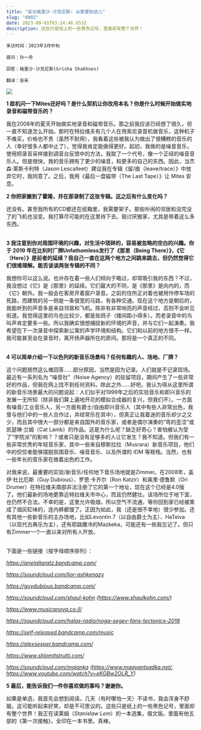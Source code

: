 ```yaml
---
title: "采访格里沙·沙克尼斯: 从那里到这儿"
slug: "0902"
date: 2023-09-01T03:24:46.653Z
description: 这些只是纸上的一些黑色记号，里面却有整个世界！
---
```

`釆访时间：2023年3月中旬`

`提问：孙一舟`

`回答：格里沙-沙克尼斯(Grisha Shakhnes)`

`翻译：张釆`

![](/images/uploads/grisha-shakhnes.jpg)

**1 趁机问一下Mites还好吗？是什么契机让你改用本名？你是什么时候开始做实地录音和磁带音乐的？**

我在2008年的夏天开始做实地录音和磁带音乐。那之前我应该已经想了很久，但一直不知道怎么开始。那时在特拉维夫有几个人在用索尼录音机做音乐，这种机子不难买，价格也不贵（虽然不耐用），我看着这些被我认为做出了很糟糕的音乐的人（幸好很多人都中止了），觉得我肯定能做得更好。起初，我做的是噪音音乐，使用把录音采样接到调音台反馈中的方法，我取了一个代号，像一个正经的噪音音乐人。但是很快，我的音乐拥有了更少的噪音，和更多的自己的东西。因此，当杰森·莱斯卡利特（Jason Lescalleet）建议我在专辑《留/痕（leave/trace）》中放弃它时，我同意了。之后，我用《最后一盘磁带（The Last Tape）》让 Mites 安息。





**2 你把家搬到了霍隆，并在那录制了这张专辑。这之后有什么变化吗？**

还没有。甚至我所有的CD都还在纸箱里，我需要架子。那些吵闹的邻居和没完没了的飞机也没变。我打算尽可能的在这里待下去。我讨厌搬家，尤其是带着这么多东西。



\
**3 我注意到你对周围环境的兴趣，对生活中琐碎的，容易被忽略的空白的兴趣。你于 2019 年在比利时厂牌Unfathomless发行了《那里（Being There）》，《它（Here）》是前者的延续？我自己一直在这两个地方之间跳来跳去，但仍然觉得它们很难理解。能否谈谈两张专辑的不同？**

我想你可以这么说。也许存在着一些人们倾向于略过，却常吸引我的东西？不过，我没想过《它》是《那里》的延续。它们最大的不同，是《那里》是向内的，而《它》朝外。我一般会在客房开着窗户录音。之前的住所正对着也被用作停车场的死路，而建筑的另一侧是一条很宽的马路，有各种交通。现在这个地方是朝后的，我能听到的声音多是来自邻居和飞机。除非有非常响亮的声音经过，否则不会听见街道。我觉得这里的鸟也比较少，都是些鸽子（楼间距小得多）。而老录音中的鸟叫声肯定要多一些。所以我确实很想捕捉新的环境的声音，并与它们一起演奏。我希望在下一次录音中探索新公寓的声学环境和结构。它们和以前的地方很不一样。我可能甚至会在录音时，离开扬声器所在的房间。那将是一个真正的不同。



\
**4 可以简单介绍一下以色列的新音乐场景吗？任何有趣的人、场地、厂牌？**

这个问题居然这么难回答......部分原因，当然是因为记录。人们就是不记录现场。最近有一系列名为 "噪音社"（Noise Agency）的驻留项目，期间产生了一些非常好的作品，但我在网上找不到任何资料。除此之外......好吧，我认为得从这里所谓的新音乐场景最大的问题说起：人们似乎对1999年之后的实验音乐和即兴音乐的发展一无所知（除非我们算上遍地开花的模拟合成器的复兴，但我们不）。一方面有噪音/工业音乐人，另一方面有爵士/自由即兴音乐人（其中有些人非常出色，我曾与他们中的一些人合作过，并经常乐在其中），但真正让我着迷的音乐却少之又少，而且其中很大一部分都是来自国外的音乐家，或者是偶尔演奏的“弯的歪涩”或凯瑟琳·兰姆（Cat Lamb）的作品。这是为什么呢？缺乏好奇心？害怕被认为受了"学院派"的影响？？或者只是没有足够多的人让它发生？我不知道。但我们有一些非常优秀的年轻音乐家，其中一些来自穆斯拉拉（Musrara）新音乐项目，他们中的佼佼者能够摆脱氛围音乐、噪音音乐、以及所谓的 IDM 等桎梏。当然，也有一些年长的音乐家在做着出色的工作。

对我来说，最重要的实验/新音乐/任何地下音乐场地就是Zimmer。在2008年，盖伊·杜比厄斯（Guy Dubious）、罗恩·卡齐尔（Ron Katzir）和奥里·德鲁默（Ori Drumer）在特拉维夫南部非法注册了它的第一个地址，现在这个已经是4.0版了。他们最新的场地更靠近特拉维夫市中心，而且仍然健壮。该场所位于地下室，也仍然不合法。不幸的是，这里允许吸烟，所以空气不流通，等你回到家已经被熏成了烟灰缸味的，连内裤都馊了。正因为如此，我（还是很不幸地）很少参加。还有其他一些新音乐的主办场地，比如Levontin 7（以自由爵士为主）、HaTeiva（以现代古典乐为主），还有耶路撒冷的Mazkeka，可能还有一些我忘记了。但只有Zimmer一个一直以来对所有人开放。

\
下面是一些链接（按字母顺序排列）：

*<https://arielaltaratz.bandcamp.com/>*

*<https://soundcloud.com/lior-ashkenazy>*

*<https://guydubious.bandcamp.com/>*

*<https://soundcloud.com/shaul-kohn> (https://www.shaulkohn.com/)*

*https://www.musicanova.co.il/*

*<https://soundcloud.com/halas-radio/noga-segev-fans-tectonics-2018>*

*https://self-released.bandcamp.com/music*

*https://alexsesper.bandcamp.com/*

*https://www.shlomitstrutti.com/*

*<https://soundcloud.com/majanka> (<https://www.maayantsadka.net/>, https://www.youtube.com/watch?v=eKGBw2OLR_Y)*





**5 最后，能告诉我们一件你喜欢做的事吗？谢谢你。**

如果是单选，我首先会想到阅读。几天（有时哪怕一天）不读书，我会浑身不舒服。这可能听起来好笑，却是不可思议的。这些只是纸上的一些黑色记号，里面却有整个世界！我正在读莱姆（*Stanislaw Lem*）的一本选集，俄文版。里面有他五部的《第一次接触》，全印在一本书里。真棒。